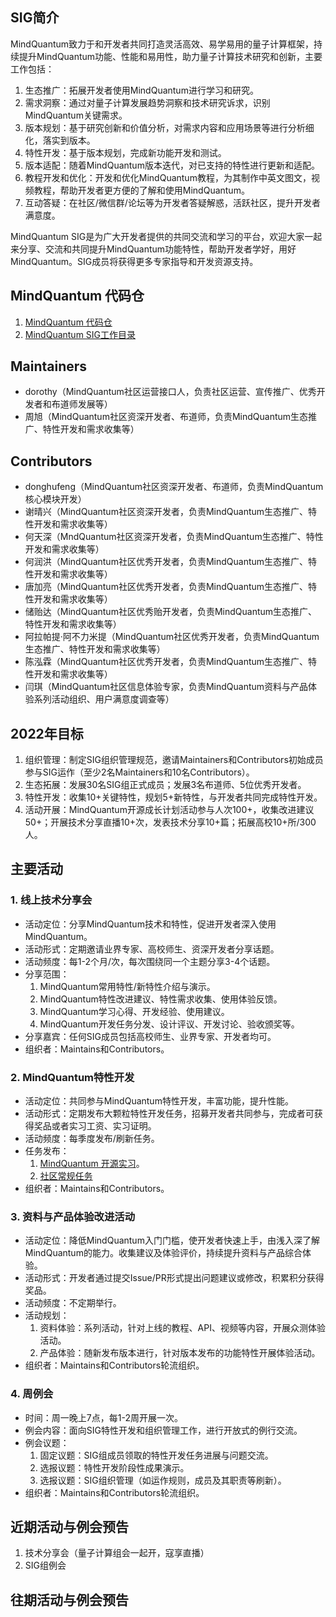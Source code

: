 ## SIG简介

MindQuantum致力于和开发者共同打造灵活高效、易学易用的量子计算框架，持续提升MindQuantum功能、性能和易用性，助力量子计算技术研究和创新，主要工作包括：

1. 生态推广：拓展开发者使用MindQuantum进行学习和研究。
2. 需求洞察：通过对量子计算发展趋势洞察和技术研究诉求，识别MindQuantum关键需求。
3. 版本规划：基于研究创新和价值分析，对需求内容和应用场景等进行分析细化，落实到版本。
4. 特性开发：基于版本规划，完成新功能开发和测试。
5. 版本适配：随着MindQuantum版本迭代，对已支持的特性进行更新和适配。
6. 教程开发和优化：开发和优化MindQuantum教程，为其制作中英文图文，视频教程，帮助开发者更方便的了解和使用MindQuantum。
7. 互动答疑：在社区/微信群/论坛等为开发者答疑解惑，活跃社区，提升开发者满意度。

MindQuantum SIG是为广大开发者提供的共同交流和学习的平台，欢迎大家一起来分享、交流和共同提升MindQuantum功能特性，帮助开发者学好，用好MindQuantum。SIG成员将获得更多专家指导和开发资源支持。

## MindQuantum 代码仓

1. [MindQuantum 代码仓](https://gitee.com/mindspore/mindquantum)
2. [MindQuantum SIG工作目录](https://gitee.com/mindspore/community/tree/master/sigs/mindquantum)

## Maintainers

* dorothy（MindQuantum社区运营接口人，负责社区运营、宣传推广、优秀开发者和布道师发展等）
* 周旭（MindQuantum社区资深开发者、布道师，负责MindQuantum生态推广、特性开发和需求收集等）

## Contributors

* donghufeng（MindQuantum社区资深开发者、布道师，负责MindQuantum核心模块开发）
* 谢晴兴（MindQuantum社区资深开发者，负责MindQuantum生态推广、特性开发和需求收集等）
* 何天深（MndQuantum社区资深开发者，负责MindQuantum生态推广、特性开发和需求收集等）
* 何润洪（MindQuantum社区优秀开发者，负责MindQuantum生态推广、特性开发和需求收集等）
* 唐加亮（MindQuantum社区优秀开发者，负责MindQuantum生态推广、特性开发和需求收集等）
* 储贻达（MindQuantum社区优秀贻开发者，负责MindQuantum生态推广、特性开发和需求收集等）
* 阿拉帕提·阿不力米提（MindQuantum社区优秀开发者，负责MindQuantum生态推广、特性开发和需求收集等）
* 陈泓霖（MindQuantum社区优秀开发者，负责MindQuantum生态推广、特性开发和需求收集等）
* 闫琪（MindQuantum社区信息体验专家，负责MindQuantum资料与产品体验系列活动组织、用户满意度调查等）

## 2022年目标

1. 组织管理：制定SIG组织管理规范，邀请Maintainers和Contributors初始成员参与SIG运作（至少2名Maintainers和10名Contributors）。
2. 生态拓展：发展30名SIG组正式成员；发展3名布道师、5位优秀开发者。
3. 特性开发：收集10+关键特性，规划5+新特性，与开发者共同完成特性开发。
4. 活动开展：MindQuantum开源成长计划活动参与人次100+，收集改进建议50+；开展技术分享直播10+次，发表技术分享10+篇；拓展高校10+所/300人。

## 主要活动

### 1. 线上技术分享会

* 活动定位：分享MindQuantum技术和特性，促进开发者深入使用MindQuantum。
* 活动形式：定期邀请业界专家、高校师生、资深开发者分享话题。
* 活动频度：每1-2个月/次，每次围绕同一个主题分享3-4个话题。
* 分享范围：
  1. MindQuantum常用特性/新特性介绍与演示。
  2. MindQuantum特性改进建议、特性需求收集、使用体验反馈。
  3. MindQuantum学习心得、开发经验、使用建议。
  4. MindQuantum开发任务分发、设计评议、开发讨论、验收颁奖等。
* 分享嘉宾：任何SIG成员包括高校师生、业界专家、开发者均可。
* 组织者：Maintains和Contributors。

### 2. MindQuantum特性开发

* 活动定位：共同参与MindQuantum特性开发，丰富功能，提升性能。
* 活动形式：定期发布大颗粒特性开发任务，招募开发者共同参与，完成者可获得奖品或者实习工资、实习证明。
* 活动频度：每季度发布/刷新任务。
* 任务发布：
  1. [MindQuantum 开源实习](https://gitee.com/mindspore/community/issues/I55XLC?from=project-issue)。
  2. [社区常规任务](https://gitee.com/mindspore/community/issues/I4YQNG?from=project-issue)
* 组织者：Maintains和Contributors。

### 3. 资料与产品体验改进活动

* 活动定位：降低MindQuantum入门门槛，使开发者快速上手，由浅入深了解MindQuantum的能力。收集建议及体验评价，持续提升资料与产品综合体验。
* 活动形式：开发者通过提交Issue/PR形式提出问题建议或修改，积累积分获得奖品。
* 活动频度：不定期举行。
* 活动规划：
  1. 资料体验：系列活动，针对上线的教程、API、视频等内容，开展众测体验活动。
  2. 产品体验：随新发布版本进行，针对版本发布的功能特性开展体验活动。
* 组织者：Maintains和Contributors轮流组织。

### 4. 周例会

* 时间：周一晚上7点，每1-2周开展一次。
* 例会内容：面向SIG特性开发和组织管理工作，进行开放式的例行交流。
* 例会议题：
  1. 固定议题：SIG组成员领取的特性开发任务进展与问题交流。
  2. 选报议题：特性开发阶段性成果演示。
  3. 选报议题：SIG组织管理（如运作规则，成员及其职责等刷新）。
* 组织者：Maintains和Contributors轮流组织。

## 近期活动与例会预告

1. 技术分享会（量子计算组会一起开，寇享直播）
2. SIG组例会

## 往期活动与例会预告
